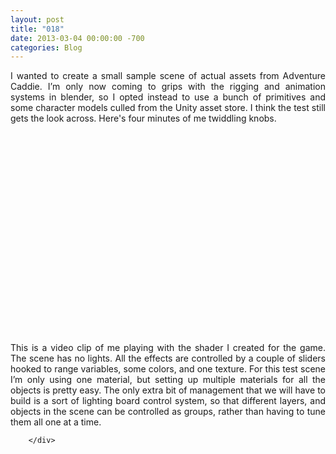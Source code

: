 ```yaml
---
layout: post
title: "018"
date: 2013-03-04 00:00:00 -700
categories: Blog
---
```


<div class="blog-content">
				<div class="paragraph" style="text-align:justify;">I wanted to create a small sample scene of actual assets from Adventure Caddie. I&rsquo;m only now coming to grips with the rigging and animation systems in blender, so I opted instead to use a bunch of primitives and some character models culled from the Unity asset store. I think the test still gets the look across. Here's four minutes of me twiddling knobs.<br></div>  <div class="wsite-youtube" style="margin-top:10px;margin-bottom:10px;"><div style="text-align: center;"><object width="400" height="330"><param name="movie" value="http://www.youtube.com/v/qLsZdEP2XVI?version=3"><param name="wmode" value="transparent"><param name="allowFullScreen" value="true"><param name="allowScriptAccess" value="always"><embed src="http://www.youtube.com/v/qLsZdEP2XVI?version=3" type="application/x-shockwave-flash" allowscriptaccess="always" allowfullscreen="true" wmode="transparent" width="400" height="330"></object></div></div>  <div class="paragraph" style="text-align:justify;">This is a video clip of me playing with the shader I created for the game. The scene has no lights. All the effects are controlled by a couple of sliders hooked to range variables, some colors, and one texture. For this test scene I&rsquo;m only using one material, but setting up multiple materials for all the objects is pretty easy. The only extra bit of management that we will have to build is a sort of lighting board control system, so that different layers, and objects in the scene can be controlled as groups, rather than having to tune them all one at a time. <br></div>

		</div>
        